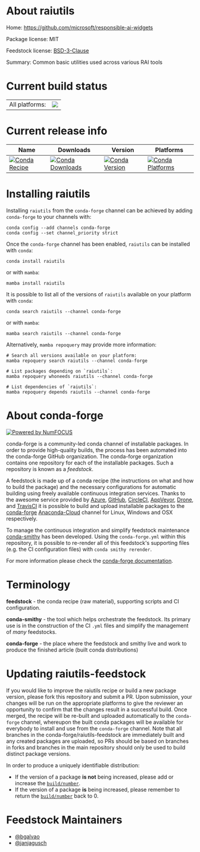 About raiutils
==============

Home: https://github.com/microsoft/responsible-ai-widgets

Package license: MIT

Feedstock license: [BSD-3-Clause](https://github.com/conda-forge/raiutils-feedstock/blob/main/LICENSE.txt)

Summary: Common basic utilities used across various RAI tools

Current build status
====================


<table><tr><td>All platforms:</td>
    <td>
      <a href="https://dev.azure.com/conda-forge/feedstock-builds/_build/latest?definitionId=16763&branchName=main">
        <img src="https://dev.azure.com/conda-forge/feedstock-builds/_apis/build/status/raiutils-feedstock?branchName=main">
      </a>
    </td>
  </tr>
</table>

Current release info
====================

| Name | Downloads | Version | Platforms |
| --- | --- | --- | --- |
| [![Conda Recipe](https://img.shields.io/badge/recipe-raiutils-green.svg)](https://anaconda.org/conda-forge/raiutils) | [![Conda Downloads](https://img.shields.io/conda/dn/conda-forge/raiutils.svg)](https://anaconda.org/conda-forge/raiutils) | [![Conda Version](https://img.shields.io/conda/vn/conda-forge/raiutils.svg)](https://anaconda.org/conda-forge/raiutils) | [![Conda Platforms](https://img.shields.io/conda/pn/conda-forge/raiutils.svg)](https://anaconda.org/conda-forge/raiutils) |

Installing raiutils
===================

Installing `raiutils` from the `conda-forge` channel can be achieved by adding `conda-forge` to your channels with:

```
conda config --add channels conda-forge
conda config --set channel_priority strict
```

Once the `conda-forge` channel has been enabled, `raiutils` can be installed with `conda`:

```
conda install raiutils
```

or with `mamba`:

```
mamba install raiutils
```

It is possible to list all of the versions of `raiutils` available on your platform with `conda`:

```
conda search raiutils --channel conda-forge
```

or with `mamba`:

```
mamba search raiutils --channel conda-forge
```

Alternatively, `mamba repoquery` may provide more information:

```
# Search all versions available on your platform:
mamba repoquery search raiutils --channel conda-forge

# List packages depending on `raiutils`:
mamba repoquery whoneeds raiutils --channel conda-forge

# List dependencies of `raiutils`:
mamba repoquery depends raiutils --channel conda-forge
```


About conda-forge
=================

[![Powered by
NumFOCUS](https://img.shields.io/badge/powered%20by-NumFOCUS-orange.svg?style=flat&colorA=E1523D&colorB=007D8A)](https://numfocus.org)

conda-forge is a community-led conda channel of installable packages.
In order to provide high-quality builds, the process has been automated into the
conda-forge GitHub organization. The conda-forge organization contains one repository
for each of the installable packages. Such a repository is known as a *feedstock*.

A feedstock is made up of a conda recipe (the instructions on what and how to build
the package) and the necessary configurations for automatic building using freely
available continuous integration services. Thanks to the awesome service provided by
[Azure](https://azure.microsoft.com/en-us/services/devops/), [GitHub](https://github.com/),
[CircleCI](https://circleci.com/), [AppVeyor](https://www.appveyor.com/),
[Drone](https://cloud.drone.io/welcome), and [TravisCI](https://travis-ci.com/)
it is possible to build and upload installable packages to the
[conda-forge](https://anaconda.org/conda-forge) [Anaconda-Cloud](https://anaconda.org/)
channel for Linux, Windows and OSX respectively.

To manage the continuous integration and simplify feedstock maintenance
[conda-smithy](https://github.com/conda-forge/conda-smithy) has been developed.
Using the ``conda-forge.yml`` within this repository, it is possible to re-render all of
this feedstock's supporting files (e.g. the CI configuration files) with ``conda smithy rerender``.

For more information please check the [conda-forge documentation](https://conda-forge.org/docs/).

Terminology
===========

**feedstock** - the conda recipe (raw material), supporting scripts and CI configuration.

**conda-smithy** - the tool which helps orchestrate the feedstock.
                   Its primary use is in the construction of the CI ``.yml`` files
                   and simplify the management of *many* feedstocks.

**conda-forge** - the place where the feedstock and smithy live and work to
                  produce the finished article (built conda distributions)


Updating raiutils-feedstock
===========================

If you would like to improve the raiutils recipe or build a new
package version, please fork this repository and submit a PR. Upon submission,
your changes will be run on the appropriate platforms to give the reviewer an
opportunity to confirm that the changes result in a successful build. Once
merged, the recipe will be re-built and uploaded automatically to the
`conda-forge` channel, whereupon the built conda packages will be available for
everybody to install and use from the `conda-forge` channel.
Note that all branches in the conda-forge/raiutils-feedstock are
immediately built and any created packages are uploaded, so PRs should be based
on branches in forks and branches in the main repository should only be used to
build distinct package versions.

In order to produce a uniquely identifiable distribution:
 * If the version of a package **is not** being increased, please add or increase
   the [``build/number``](https://docs.conda.io/projects/conda-build/en/latest/resources/define-metadata.html#build-number-and-string).
 * If the version of a package **is** being increased, please remember to return
   the [``build/number``](https://docs.conda.io/projects/conda-build/en/latest/resources/define-metadata.html#build-number-and-string)
   back to 0.

Feedstock Maintainers
=====================

* [@bgalvao](https://github.com/bgalvao/)
* [@janjagusch](https://github.com/janjagusch/)

